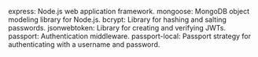 express: Node.js web application framework.
mongoose: MongoDB object modeling library for Node.js.
bcrypt: Library for hashing and salting passwords.
jsonwebtoken: Library for creating and verifying JWTs.
passport: Authentication middleware.
passport-local: Passport strategy for authenticating with a username and password.

